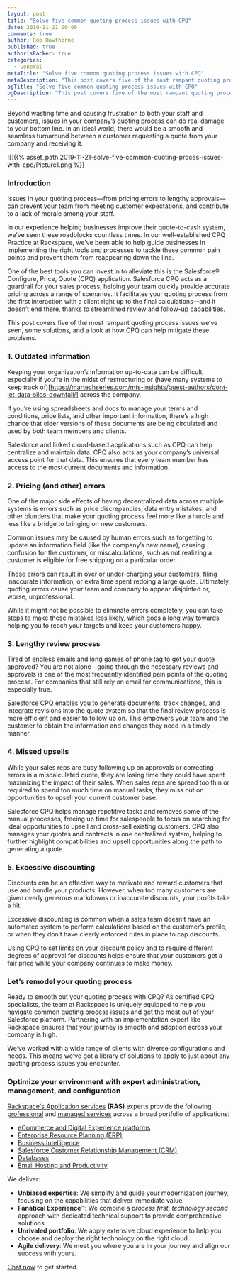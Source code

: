 ```yaml
---
layout: post
title: "Solve five common quoting process issues with CPQ"
date: 2019-11-21 00:00
comments: true
author: Rob Hawthorne
published: true
authorisRacker: true
categories:
  - General
metaTitle: "Solve five common quoting process issues with CPQ"
metaDescription: "This post covers five of the most rampant quoting process issues we’ve seen and some solutions, along with a look at how CPQ can help mitigate these problems."
ogTitle: "Solve five common quoting process issues with CPQ"
ogDescription: "This post covers five of the most rampant quoting process issues we’ve seen and some solutions, along with a look at how CPQ can help mitigate these problems."
---
```


Beyond wasting time and causing frustration to both your staff and customers,
issues in your company’s quoting process can do real damage to your bottom line.
In an ideal world, there would be a smooth and seamless turnaround between a
customer requesting a quote from your company and receiving it.

<!-- more -->

![]({% asset_path 2019-11-21-solve-five-common-quoting-proces-issues-with-cpq/Picture1.png %})

### Introduction

Issues in your quoting process&mdash;from pricing errors to lengthy approvals&mdash;
can prevent your team from meeting customer expectations, and contribute to a
lack of morale among your staff.

In our experience helping businesses improve their quote-to-cash system, we’ve
seen these roadblocks countless times. In our well-established CPQ Practice at
Rackspace, we’ve been able to help guide businesses in implementing the right
tools and processes to tackle these common pain points and prevent them from
reappearing down the line.

One of the best tools you can invest in to alleviate this is the Salesforce&reg;
Configure, Price, Quote (CPQ) application. Salesforce CPQ acts as a guardrail
for your sales process, helping your team quickly provide accurate pricing
across a range of scenarios. It facilitates your quoting process from the first
interaction with a client right up to the final calculations&mdash;and it doesn’t
end there, thanks to streamlined review and follow-up capabilities.

This post covers five of the most rampant quoting process issues we’ve seen,
some solutions, and a look at how CPQ can help mitigate these problems.

### 1. Outdated information

Keeping your organization’s information up-to-date can be difficult, especially
if you’re in the midst of restructuring or
(have many systems to keep track of)[https://martechseries.com/mts-insights/guest-authors/dont-let-data-silos-downfall/]
across the company.

If you’re using spreadsheets and docs to manage your terms and conditions, price
lists, and other important information, there’s a high chance that older versions
of these documents are being circulated and used by both team members and clients.

Salesforce and linked cloud-based applications such as CPQ can help centralize
and maintain data. CPQ also acts as your company’s universal access point for
that data. This ensures that every team member has access to the most current
documents and information.

### 2. Pricing (and other) errors

One of the major side effects of having decentralized data across multiple
systems is errors such as price discrepancies, data entry mistakes, and other
blunders that make your quoting process feel more like a hurdle and less like a
bridge to bringing on new customers.

Common issues may be caused by human errors such as forgetting to update an
information field (like the company’s new name), causing confusion for the
customer, or miscalculations, such as not realizing a customer is eligible for
free shipping on a particular order.

These errors can result in over or under-charging your customers, filing
inaccurate information, or extra time spent redoing a large quote. Ultimately,
quoting errors cause your team and company to appear disjointed or, worse,
unprofessional.

While it might not be possible to eliminate errors completely, you can take
steps to make these mistakes less likely, which goes a long way towards helping
you to reach your targets and keep your customers happy.

### 3. Lengthy review process

Tired of endless emails and long games of phone tag to get your quote approved?
You are not alone&mdash;going through the necessary reviews and approvals is
one of the most frequently identified pain points of the quoting process. For
companies that still rely on email for communications, this is especially true.

Salesforce CPQ enables you to generate documents, track changes, and integrate
revisions into the quote system so that the final review process is more
efficient and easier to follow up on. This empowers your team and the customer
to obtain the information and changes they need in a timely manner.

### 4. Missed upsells

While your sales reps are busy following up on approvals or correcting errors
in a miscalculated quote, they are losing time they could have spent maximizing
the impact of their sales. When sales reps are spread too thin or required to
spend too much time on manual tasks, they miss out on opportunities to upsell
your current customer base.

Salesforce CPQ helps manage repetitive tasks and removes some of the manual
processes, freeing up time for salespeople to focus on searching for ideal
opportunities to upsell and cross-sell existing customers. CPQ also manages your
quotes and contracts in one centralized system, helping to further highlight
compatibilities and upsell opportunities along the path to generating a quote.

### 5. Excessive discounting

Discounts can be an effective way to motivate and reward customers that use and
bundle your products. However, when too many customers are given overly generous
markdowns or inaccurate discounts, your profits take a hit.

Excessive discounting is common when a sales team doesn’t have an automated
system to perform calculations based on the customer’s profile, or when they
don’t have clearly enforced rules in place to cap discounts.

Using CPQ to set limits on your discount policy and to require different degrees
of approval for discounts helps ensure that your customers get a fair price
while your company continues to make money.

### Let’s remodel your quoting process

Ready to smooth out your quoting process with CPQ? As certified CPQ specialists,
the team at Rackspace is uniquely equipped to help you navigate common quoting
process issues and get the most out of your Salesforce platform. Partnering with
an implementation expert like Rackspace ensures that your journey is smooth and
adoption across your company is high.

We’ve worked with a wide range of clients with diverse configurations and needs.
This means we’ve got a library of solutions to apply to just about any quoting
process issues you encounter.

### Optimize your environment with expert administration, management, and configuration

[Rackspace's Application services](https://www.rackspace.com/application-management/managed-services)
**(RAS)** experts provide the following [professional](https://www.rackspace.com/application-management/professional-services)
and
[managed services](https://www.rackspace.com/application-management/managed-services) across
a broad portfolio of applications:

- [eCommerce and Digital Experience platforms](https://www.rackspace.com/ecommerce-digital-experience)
- [Enterprise Resource Planning (ERP)](https://www.rackspace.com/erp)
- [Business Intelligence](https://www.rackspace.com/business-intelligence)
- [Salesforce Customer Relationship Management (CRM)](https://www.rackspace.com/salesforce-managed-services)
- [Databases](https://www.rackspace.com/dba-services)
- [Email Hosting and Productivity](https://www.rackspace.com/email-hosting)

We deliver:

- **Unbiased expertise**: We simplify and guide your modernization journey,
focusing on the capabilities that deliver immediate value.
- **Fanatical Experience**&trade;: We combine a *process first, technology second*
approach with dedicated technical support to provide comprehensive solutions.
- **Unrivaled portfolio**: We apply extensive cloud experience to help you
choose and deploy the right technology on the right cloud.
- **Agile delivery**: We meet you where you are in your journey and align
our success with yours.

[Chat now](https://www.rackspace.com/#chat) to get started.

